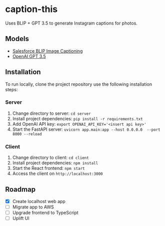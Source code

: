 # caption-this

Uses BLIP + GPT 3.5 to generate Instagram captions for photos.

## Models

- [Salesforce BLIP Image Captioning](https://huggingface.co/Salesforce/blip-image-captioning-large)
- [OpenAI GPT 3.5](https://platform.openai.com/docs/models/gpt-3-5)

## Installation

To run locally, clone the project repository use the following installation steps:

### Server

1. Change directory to server: `cd server`
2. Install project dependencies: `pip install -r requirements.txt`
3. Add OpenAI API key: `export OPENAI_API_KEY='<insert api key>'`
4. Start the FastAPI server: `uvicorn app.main:app --host 0.0.0.0  --port 8000 --reload`

### Client

1. Change directory to client: `cd client`
2. Install project dependencies: `npm install`
3. Start the React frontend: `npm start`
4. Access the client on `http://localhost:3000`

## Roadmap

- [x] Create localhost web app
- [ ] Migrate app to AWS
- [ ] Upgrade frontend to TypeScript
- [ ] Uplift UI
